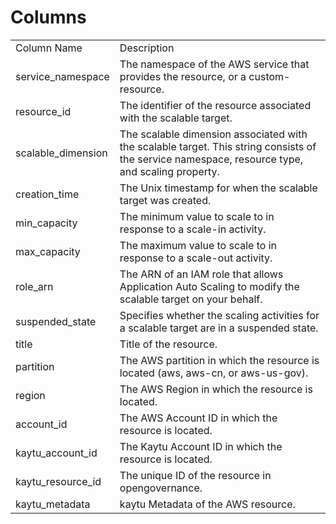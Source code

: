 # Columns  

<table>
	<tr><td>Column Name</td><td>Description</td></tr>
	<tr><td>service_namespace</td><td>The namespace of the AWS service that provides the resource, or a custom-resource.</td></tr>
	<tr><td>resource_id</td><td>The identifier of the resource associated with the scalable target.</td></tr>
	<tr><td>scalable_dimension</td><td>The scalable dimension associated with the scalable target. This string consists of the service namespace, resource type, and scaling property.</td></tr>
	<tr><td>creation_time</td><td>The Unix timestamp for when the scalable target was created.</td></tr>
	<tr><td>min_capacity</td><td>The minimum value to scale to in response to a scale-in activity.</td></tr>
	<tr><td>max_capacity</td><td>The maximum value to scale to in response to a scale-out activity.</td></tr>
	<tr><td>role_arn</td><td>The ARN of an IAM role that allows Application Auto Scaling to modify the scalable target on your behalf.</td></tr>
	<tr><td>suspended_state</td><td>Specifies whether the scaling activities for a scalable target are in a suspended state.</td></tr>
	<tr><td>title</td><td>Title of the resource.</td></tr>
	<tr><td>partition</td><td>The AWS partition in which the resource is located (aws, aws-cn, or aws-us-gov).</td></tr>
	<tr><td>region</td><td>The AWS Region in which the resource is located.</td></tr>
	<tr><td>account_id</td><td>The AWS Account ID in which the resource is located.</td></tr>
	<tr><td>kaytu_account_id</td><td>The Kaytu Account ID in which the resource is located.</td></tr>
	<tr><td>kaytu_resource_id</td><td>The unique ID of the resource in opengovernance.</td></tr>
	<tr><td>kaytu_metadata</td><td>kaytu Metadata of the AWS resource.</td></tr>
</table>